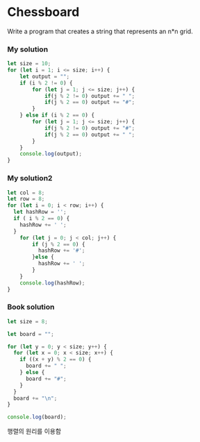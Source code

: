 # Chessboard
Write a program that creates a string that represents an n*n grid.

### My solution 
```js
let size = 10;
for (let i = 1; i <= size; i++) {
    let output = "";
    if (i % 2 != 0) {
        for (let j = 1; j <= size; j++) {
            if(j % 2 != 0) output += " ";
            if(j % 2 == 0) output += "#";
        }
    } else if (i % 2 == 0) {
        for (let j = 1; j <= size; j++) {
            if(j % 2 != 0) output += "#";
            if(j % 2 == 0) output += " ";
        }
    }
    console.log(output);
}
```

### My solution2
```js
let col = 8;
let row = 8;
for (let i = 0; i < row; i++) {
  let hashRow = '';
  if ( i % 2 == 0) {
  	hashRow += ' ';
  }
	for (let j = 0; j < col; j++) {
        if (j % 2 == 0) {
          hashRow += '#';
        }else {
          hashRow += ' ';
        }
    }
	console.log(hashRow);
}
```

### Book solution

```js
let size = 8;

let board = "";

for (let y = 0; y < size; y++) {
  for (let x = 0; x < size; x++) {
    if ((x + y) % 2 == 0) {
      board += " ";
    } else {
      board += "#";
    }
  }
  board += "\n";
}

console.log(board);
```

행렬의 원리를 이용함
